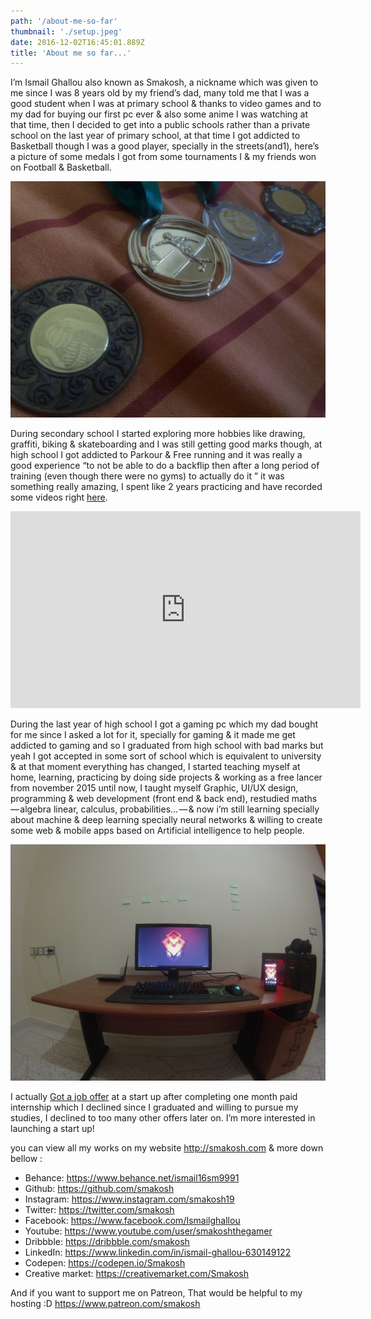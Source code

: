 ```yaml
---
path: '/about-me-so-far'
thumbnail: './setup.jpeg'
date: 2016-12-02T16:45:01.889Z
title: 'About me so far...'
---
```


I’m Ismail Ghallou also known as Smakosh, a nickname which was given to me since I was 8 years old by my friend’s dad, many told me that I was a good student when I was at primary school & thanks to video games and to my dad for buying our first pc ever & also some anime I was watching at that time, then I decided to get into a public schools rather than a private school on the last year of primary school, at that time I got addicted to Basketball though I was a good player, specially in the streets(and1), here’s a picture of some medals I got from some tournaments I & my friends won on Football & Basketball.

![medals](medals.jpeg "Follow me on Instagram to see more : https://www.instagram.com/smakosh19")

During secondary school I started exploring more hobbies like drawing, graffiti, biking & skateboarding and I was still getting good marks though, at high school I got addicted to Parkour & Free running and it was really a good experience “to not be able to do a backflip then after a long period of training (even though there were no gyms) to actually do it ” it was something really amazing, I spent like 2 years practicing and have recorded some videos right [here](https://www.instagram.com/smakosh19).

<div class="responsive-video">
    <iframe width="560" height="315" src="https://www.youtube.com/embed/bujbKsEKZ-4" frameborder="0" allow="encrypted-media" allowfullscreen></iframe>
</div>

During the last year of high school I got a gaming pc which my dad bought for me since I asked a lot for it, specially for gaming & it made me get addicted to gaming and so I graduated from high school with bad marks but yeah I got accepted in some sort of school which is equivalent to university & at that moment everything has changed, I started teaching myself at home, learning, practicing by doing side projects & working as a free lancer from november 2015 until now, I taught myself Graphic, UI/UX design, programming & web development (front end & back end), restudied maths — algebra linear, calculus, probabilities... — & now i’m still learning specially about machine & deep learning specially neural networks & willing to create some web & mobile apps based on Artificial intelligence to help people.

![my setup](setup.jpeg "My Setup")

I actually [Got a job offer](/never-work-for-free) at a start up after completing one month paid internship which I declined since I graduated and willing to pursue my studies, I declined to too many other offers later on. I’m more interested in launching a start up!

you can view all my works on my website http://smakosh.com & more down bellow :

* Behance: https://www.behance.net/ismail16sm9991
* Github: https://github.com/smakosh
* Instagram: https://www.instagram.com/smakosh19
* Twitter: https://twitter.com/smakosh
* Facebook: https://www.facebook.com/Ismailghallou
* Youtube: https://www.youtube.com/user/smakoshthegamer
* Dribbble: https://dribbble.com/smakosh
* LinkedIn: https://www.linkedin.com/in/ismail-ghallou-630149122
* Codepen: https://codepen.io/Smakosh
* Creative market: https://creativemarket.com/Smakosh

And if you want to support me on Patreon, That would be helpful to my hosting :D https://www.patreon.com/smakosh
